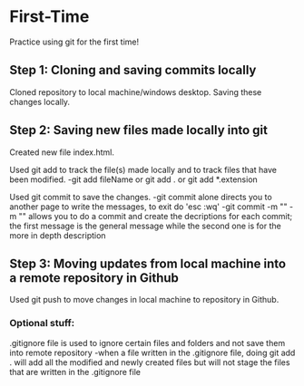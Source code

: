 # First-Time

Practice using git for the first time!

## **Step 1**: Cloning and saving commits locally

Cloned repository to local machine/windows desktop.
Saving these changes locally.

## **Step 2**: Saving new files made locally into git

Created new file index.html.

Used git add to track the file(s) made locally and to track files that have been modified.
-git add fileName or git add . or git add *.extension

Used git commit to save the changes.
-git commit alone directs you to another page to write the messages, to exit do 'esc :wq'
-git commit -m "" -m "" allows you to do a commit and create the decriptions for each commit; the first message is the general message while the second one is for the more in depth description

## **Step 3**: Moving updates from local machine into a remote repository in Github

Used git push to move changes in local machine to repository in Github.

### Optional stuff: 

.gitignore file is used to ignore certain files and folders and not save them into remote repository
-when a file written in the .gitignore file, doing git add . will add all the modified and newly created files but will not stage the files that are written in the .gitignore file